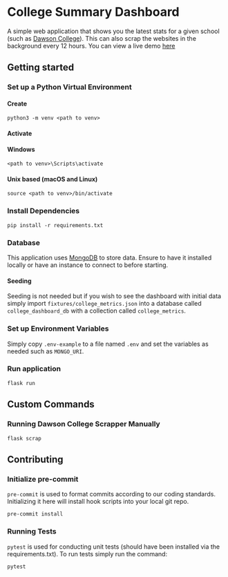 # College Summary Dashboard
A simple web application that shows you the latest stats for a given school (such as [Dawson College](https://www.dawsoncollege.qc.ca/)). This can also scrap the websites in the background every 12 hours.
You can view a live demo [here](https://college-summary-dashboard.herokuapp.com/)

## Getting started

### Set up a Python Virtual Environment

#### Create
```
python3 -m venv <path to venv>
```

#### Activate
#### Windows
```
<path to venv>\Scripts\activate
```
#### Unix based (macOS and Linux)
```
source <path to venv>/bin/activate
```

### Install Dependencies
```
pip install -r requirements.txt
```


### Database
This application uses [MongoDB](https://www.mongodb.com/try/download/community) to store data. Ensure to have it installed locally or have an instance to connect to before starting.

#### Seeding
Seeding is not needed but if you wish to see the dashboard with initial data simply import `fixtures/college_metrics.json` into a database called `college_dashboard_db` with a collection called `college_metrics`.

### Set up Environment Variables

Simply copy `.env-example` to a file named `.env` and set the variables as needed such as `MONGO_URI`.

### Run application
```
flask run
```

## Custom Commands

### Running Dawson College Scrapper Manually
```
flask scrap
```

## Contributing

### Initialize pre-commit
`pre-commit` is used to format commits according to our coding standards. Initializing it here will install hook scripts into your local git repo.
```
pre-commit install
```

### Running Tests
`pytest` is used for conducting unit tests (should have been installed via the requirements.txt).
To run tests simply run the command:
```
pytest
```
